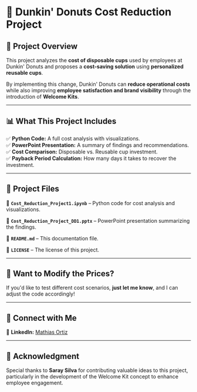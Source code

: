 # 🍩 Dunkin' Donuts Cost Reduction Project  

## 📌 Project Overview  
This project analyzes the **cost of disposable cups** used by employees at Dunkin' Donuts and proposes a **cost-saving solution** using **personalized reusable cups**.  

By implementing this change, Dunkin' Donuts can **reduce operational costs** while also improving **employee satisfaction and brand visibility** through the introduction of **Welcome Kits**.  

---

## 📊 What This Project Includes  
✅ **Python Code:** A full cost analysis with visualizations.  
✅ **PowerPoint Presentation:** A summary of findings and recommendations.  
✅ **Cost Comparison:** Disposable vs. Reusable cup investment.  
✅ **Payback Period Calculation:** How many days it takes to recover the investment.  

---

## 📎 Project Files  
📂 **`Cost_Reduction_Project1.ipynb`** – Python code for cost analysis and visualizations.  

📂 **`Cost_Reduction_Project_DD1.pptx`** – PowerPoint presentation summarizing the findings.

📂 **`README.md`** – This documentation file.

📂 **`LICENSE`** – The license of this project.

---

## 📢 Want to Modify the Prices?  
If you'd like to test different cost scenarios, **just let me know**, and I can adjust the code accordingly!  

---

## 🔗 Connect with Me  
📌 **LinkedIn:** [Mathias Ortiz](https://www.linkedin.com/in/mathiasortiz/)

---

## 🙌 Acknowledgment  
Special thanks to **Saray Silva** for contributing valuable ideas to this project, particularly in the development of the Welcome Kit concept to enhance employee engagement.

